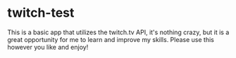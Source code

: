 # twitch-test

This is a basic app that utilizes the twitch.tv API, it's nothing crazy, but it is a great opportunity for me
to learn and improve my skills. Please use this however you like and enjoy!
